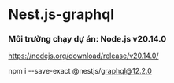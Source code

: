 # Nest.js-graphql

### Môi trường chạy dự án: Node.js v20.14.0

https://nodejs.org/download/release/v20.14.0/

npm i --save-exact @nestjs/graphql@12.2.0


